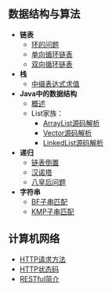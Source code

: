 ## 数据结构与算法
* **链表**
  * [环的问题](./数据结构与算法/链表/环的问题.md)
  * [单向循环链表](./数据结构与算法/链表/单向循环链表.md)
  * [双向循环链表](./数据结构与算法/链表/双向循环链表.md)
* **栈**
  * [中缀表达式求值](./数据结构与算法/栈/中缀表达式求值.md)
* **Java中的数据结构**
  * [概述](./数据结构与算法/Java中的数据结构/概述.md)
  * List家族：
    * [ArrayList源码解析](./数据结构与算法/Java中的数据结构/ArrayList源码解析.md)
    * [Vector源码解析](./数据结构与算法/Java中的数据结构/Vector源码解析.md)
    * [LinkedList源码解析](./数据结构与算法/Java中的数据结构/LinkedList源码解析.md)
* **递归**
  * [链表倒置](./数据结构与算法/递归/链表倒置.md)
  * [汉诺塔](./数据结构与算法/递归/汉诺塔.md)
  * [八皇后问题](./数据结构与算法/递归/八皇后问题.md)
* **字符串**
  * [BF子串匹配](./数据结构与算法/字符串/BF子串匹配.md)
  * [KMP子串匹配](./数据结构与算法/字符串/KMP子串匹配.md)

## 计算机网络
* [HTTP请求方法](./计算机网络/HTTP请求方法.md)
* [HTTP状态码](./计算机网络/HTTP状态码.md)
* [RESTful简介](./计算机网络/RESTful简介.md)
